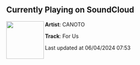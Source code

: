 ## Currently Playing on SoundCloud

[<img align="left" width="100" src="https://i1.sndcdn.com/artworks-zTWyzcRt778FzKdw-RZN68w-t500x500.jpg">](https://soundcloud.com/canotodubz/for-us-1)

**Artist**: CANOTO 

**Track**: For Us

Last updated at 06/04/2024 07:53
